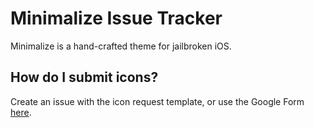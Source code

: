 # Minimalize Issue Tracker
Minimalize is a hand-crafted theme for jailbroken iOS.

## How do I submit icons?
Create an issue with the icon request template, or use the Google Form [here](https://docs.google.com/forms/d/e/1FAIpQLSfTRiJnPhtvbaFyFuvt-7rDGvvXs8xrWG2VfiYZ1c_u6L1Uwg/viewform).
